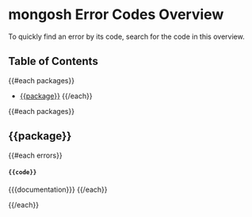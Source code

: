 # mongosh Error Codes Overview

To quickly find an error by its code, search for the code in this overview.

## Table of Contents

{{#each packages}}

- [{{package}}](#{{package}})
  {{/each}}

{{#each packages}}

## {{package}}

{{#each errors}}

#### `{{code}}`

{{{documentation}}}
{{/each}}

{{/each}}

